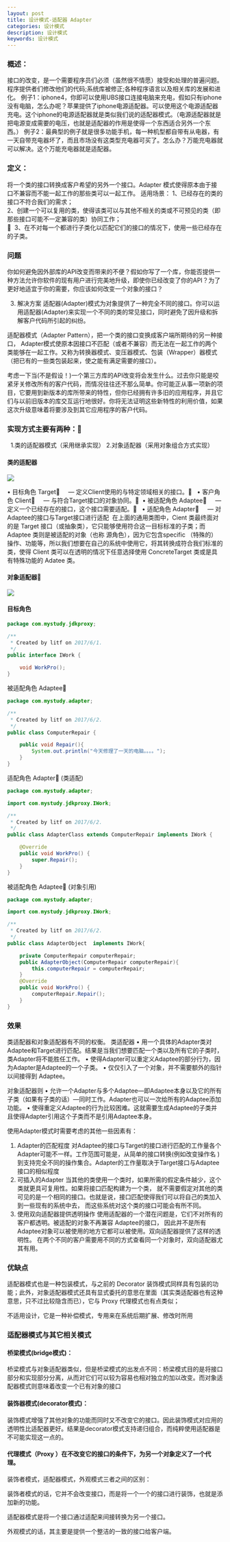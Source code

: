 ```yaml
---
layout: post
title: 设计模式-适配器 Adapter
categories: 设计模式
description: 设计模式
keywords: 设计模式
---
```

### 概述：
  接口的改变，是一个需要程序员们必须（虽然很不情愿）接受和处理的普遍问题。程序提供者们修改他们的代码;系统库被修正;各种程序语言以及相关库的发展和进化。
  例子1：iphone4，你即可以使用UBS接口连接电脑来充电，假如只有iphone没有电脑，怎么办呢？苹果提供了iphone电源适配器。可以使用这个电源适配器充电。这个iphone的电源适配器就是类似我们说的适配器模式。（电源适配器就是把电源变成需要的电压，也就是适配器的作用是使得一个东西适合另外一个东西。）
  例子2：最典型的例子就是很多功能手机，每一种机型都自带有从电器，有一天自带充电器坏了，而且市场没有这类型充电器可买了。怎么办？万能充电器就可以解决。这个万能充电器就是适配器。

### 定义：
将一个类的接口转换成客户希望的另外一个接口。Adapter 模式使得原本由于接口不兼容而不能一起工作的那些类可以一起工作。
适用场景：
  1、已经存在的类的接口不符合我们的需求；  
  2、创建一个可以复用的类，使得该类可以与其他不相关的类或不可预见的类（即那些接口可能不一定兼容的类）协同工作；  
  3、在不对每一个都进行子类化以匹配它们的接口的情况下，使用一些已经存在的子类。

### 问题
  你如何避免因外部库的API改变而带来的不便？假如你写了一个库，你能否提供一种方法允许你软件的现有用户进行完美地升级，即使你已经改变了你的API？为了更好地适宜于你的需要，你应该如何改变一个对象的接口？

3. 解决方案
  适配器(Adapter)模式为对象提供了一种完全不同的接口。你可以运用适配器(Adapter)来实现一个不同的类的常见接口，同时避免了因升级和拆解客户代码所引起的纠纷。

  适配器模式（Adapter Pattern），把一个类的接口变换成客户端所期待的另一种接口， Adapter模式使原本因接口不匹配（或者不兼容）而无法在一起工作的两个类能够在一起工作。又称为转换器模式、变压器模式、包装（Wrapper）器模式（把已有的一些类包装起来，使之能有满足需要的接口）。

  考虑一下当(不是假设！)一个第三方库的API改变将会发生什么。过去你只能是咬紧牙关修改所有的客户代码，而情况往往还不那么简单。你可能正从事一项新的项目，它要用到新版本的库所带来的特性，但你已经拥有许多旧的应用程序，并且它们与以前旧版本的库交互运行地很好。你将无法证明这些新特性的利用价值，如果这次升级意味着将要涉及到其它应用程序的客户代码。

### 实现方式主要有两种：
  1.类的适配器模式（采用继承实现）
  2.对象适配器（采用对象组合方式实现）
  
#### 类的适配器
![](https://xflovemoney.github.io/images/blog/22wwedfgrefvddd1.png)

• 目标角色 Target     — 定义Client使用的与特定领域相关的接口。  
• 客户角色 Client     — 与符合Target接口的对象协同。 
• 被适配角色 Adaptee     — 定义一个已经存在的接口，这个接口需要适配。  
• 适配角色 Adapter     — 对Adaptee的接口与Target接口进行适配
 在上面的通用类图中，Cient 类最终面对的是 Target 接口（或抽象类），它只能够使用符合这一目标标准的子类；而 Adaptee 类则是被适配的对象（也称 源角色），因为它包含specific （特殊的）操作、功能等，所以我们想要在自己的系统中使用它，将其转换成符合我们标准的类，使得 Client 类可以在透明的情况下任意选择使用 ConcreteTarget 类或是具有特殊功能的 Adatee 类。
  
#### 对象适配器
![](https://xflovemoney.github.io/images/blog/wqwqwdryikopyt1.png)

#### 目标角色
```java
package com.mystudy.jdkproxy;

/**
 * Created by litf on 2017/6/1.
 */
public interface IWork {

    void WorkPro();
}
```

被适配角色 Adaptee
```java
package com.mystudy.adapter;

/**
 * Created by litf on 2017/6/2.
 */
public class ComputerRepair {

    public void Repair(){
        System.out.println("今天修理了一天的电脑。。。。");
    }
}
```

适配角色 Adapter (类适配)
```java
package com.mystudy.adapter;

import com.mystudy.jdkproxy.IWork;

/**
 * Created by litf on 2017/6/2.
 */
public class AdapterClass extends ComputerRepair implements IWork {

    @Override
    public void WorkPro() {
        super.Repair();
    }
}
```

被适配角色 Adaptee (对象引用)
```java
package com.mystudy.adapter;

import com.mystudy.jdkproxy.IWork;

/**
 * Created by litf on 2017/6/2.
 */
public class AdapterObject  implements IWork{

    private ComputerRepair computerRepair;
    public AdapterObject(ComputerRepair computerRepair){
        this.computerRepair = computerRepair;
    }
    @Override
    public void WorkPro() {
        computerRepair.Repair();
    }
}

```

### 效果

  类适配器和对象适配器有不同的权衡。
  类适配器
  • 用一个具体的Adapter类对Adaptee和Target进行匹配。结果是当我们想要匹配一个类以及所有它的子类时，类Adapter将不能胜任工作。
  • 使得Adapter可以重定义Adaptee的部分行为，因为Adapter是Adaptee的一个子类。
  • 仅仅引入了一个对象，并不需要额外的指针以间接得到 Adaptee。

  对象适配器则
  • 允许一个Adapter与多个Adaptee—即Adaptee本身以及它的所有子类（如果有子类的话）—同时工作。Adapter也可以一次给所有的Adaptee添加功能。
  • 使得重定义Adaptee的行为比较困难。这就需要生成Adaptee的子类并且使得Adapter引用这个子类而不是引用Adaptee本身。

  使用Adapter模式时需要考虑的其他一些因素有：

  1) Adapter的匹配程度 对Adaptee的接口与Target的接口进行匹配的工作量各个Adapter可能不一样。工作范围可能是，从简单的接口转换(例如改变操作名 )到支持完全不同的操作集合。Adapter的工作量取决于Target接口与Adaptee接口的相似程度
  2) 可插入的Adapter   当其他的类使用一个类时，如果所需的假定条件越少，这个类就更具可复用性。如果将接口匹配构建为一个类，
  就不需要假定对其他的类可见的是一个相同的接口。也就是说，接口匹配使得我们可以将自己的类加入到一些现有的系统中去，
  而这些系统对这个类的接口可能会有所不同。 
  3) 使用双向适配器提供透明操作 使用适配器的一个潜在问题是，它们不对所有的客户都透明。被适配的对象不再兼容 Adaptee的接口，
  因此并不是所有 Adaptee对象可以被使用的地方它都可以被使用。双向适配器提供了这样的透明性。
  在两个不同的客户需要用不同的方式查看同一个对象时，双向适配器尤其有用。 
    
### 优缺点
适配器模式也是一种包装模式，与之前的 Decorator 装饰模式同样具有包装的功能；此外，对象适配器模式还具有显式委托的意思在里面（其实类适配器也有这种意思，只不过比较隐含而已），它与 Proxy 代理模式也有点类似；

不适用设计，它是一种补偿模式，专用来在系统后期扩展、修改时所用

### 适配器模式与其它相关模式
#### 桥梁模式(bridge模式)：
  桥梁模式与对象适配器类似，但是桥梁模式的出发点不同：桥梁模式目的是将接口部分和实现部分分离，从而对它们可以较为容易也相对独立的加以改变。而对象适配器模式则意味着改变一个已有对象的接口

#### 装饰器模式(decorator模式)：
  装饰模式增强了其他对象的功能而同时又不改变它的接口。因此装饰模式对应用的透明性比适配器更好。结果是decorator模式支持递归组合，而纯粹使用适配器是不可能实现这一点的。
  
#### 代理模式（Proxy ）在不改变它的接口的条件下，为另一个对象定义了一个代理。

装饰者模式，适配器模式，外观模式三者之间的区别：

装饰者模式的话，它并不会改变接口，而是将一个一个的接口进行装饰，也就是添加新的功能。

适配器模式是将一个接口通过适配来间接转换为另一个接口。

外观模式的话，其主要是提供一个整洁的一致的接口给客户端。